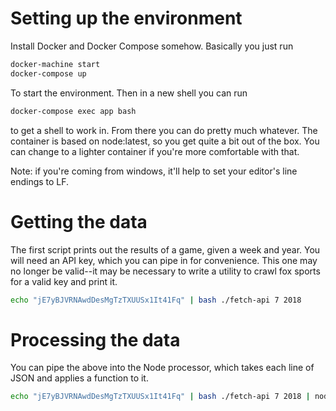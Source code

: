 # Setting up the environment

Install Docker and Docker Compose somehow. Basically you just run

```bash
docker-machine start
docker-compose up
```

To start the environment. Then in a new shell you can run

```bash
docker-compose exec app bash
```

to get a shell to work in. From there you can do pretty much whatever. The container is based on node:latest, so you get quite a bit out of the box. You can change to a lighter container if you're more comfortable with that.

Note: if you're coming from windows, it'll help to set your editor's line endings to LF.

# Getting the data

The first script prints out the results of a game, given a week and year. You will need an API key, which you can pipe in for convenience. This one may no longer be valid--it may be necessary to write a utility to crawl fox sports for a valid key and print it.

```bash
echo "jE7yBJVRNAwdDesMgTzTXUUSx1It41Fq" | bash ./fetch-api 7 2018
```

# Processing the data

You can pipe the above into the Node processor, which takes each line of JSON and applies a function to it.

```bash
echo "jE7yBJVRNAwdDesMgTzTXUUSx1It41Fq" | bash ./fetch-api 7 2018 | node parse-response
```
